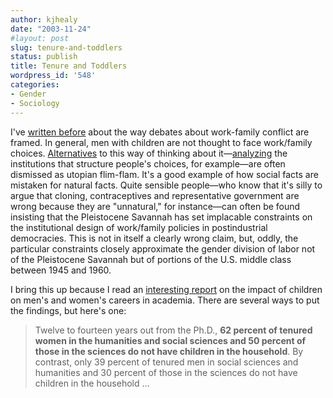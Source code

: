 ```yaml
---
author: kjhealy
date: "2003-11-24"
#layout: post
slug: tenure-and-toddlers
status: publish
title: Tenure and Toddlers
wordpress_id: '548'
categories:
- Gender
- Sociology
---
```


I've [written before](http://www.crookedtimber.org/archives/000432.html) about the way debates about work-family conflict are framed. In general, men with children are not thought to face work/family choices. [Alternatives](http://www.amazon.com/exec/obidos/ASIN/0195147146/ref=nosim/) to this way of thinking about it—[analyzing](http://www.amazon.com/exec/obidos/ASIN/1565847474/ref=nosim/) the institutions that structure people's choices, for example—are often dismissed as utopian flim-flam. It's a good example of how social facts are mistaken for natural facts. Quite sensible people—who know that it's silly to argue that cloning, contraceptives and representative government are wrong because they are "unnatural," for instance—can often be found insisting that the Pleistocene Savannah has set implacable constraints on the institutional design of work/family policies in postindustrial democracies. This is not in itself a clearly wrong claim, but, oddly, the particular constraints closely approximate the gender division of labor not of the Pleistocene Savannah but of portions of the U.S. middle class between 1945 and 1960.

I bring this up because I read an [interesting report](http://www.aaup.org/publications/Academe/02nd/02ndmas.htm) on the impact of children on men's and women's careers in academia. There are several ways to put the findings, but here's one:

> Twelve to fourteen years out from the Ph.D., **62 percent of tenured women in the humanities and social sciences and 50 percent of those in the sciences do not have children in the household**. By contrast, only 39 percent of tenured men in social sciences and humanities and 30 percent of those in the sciences do not have children in the household …
